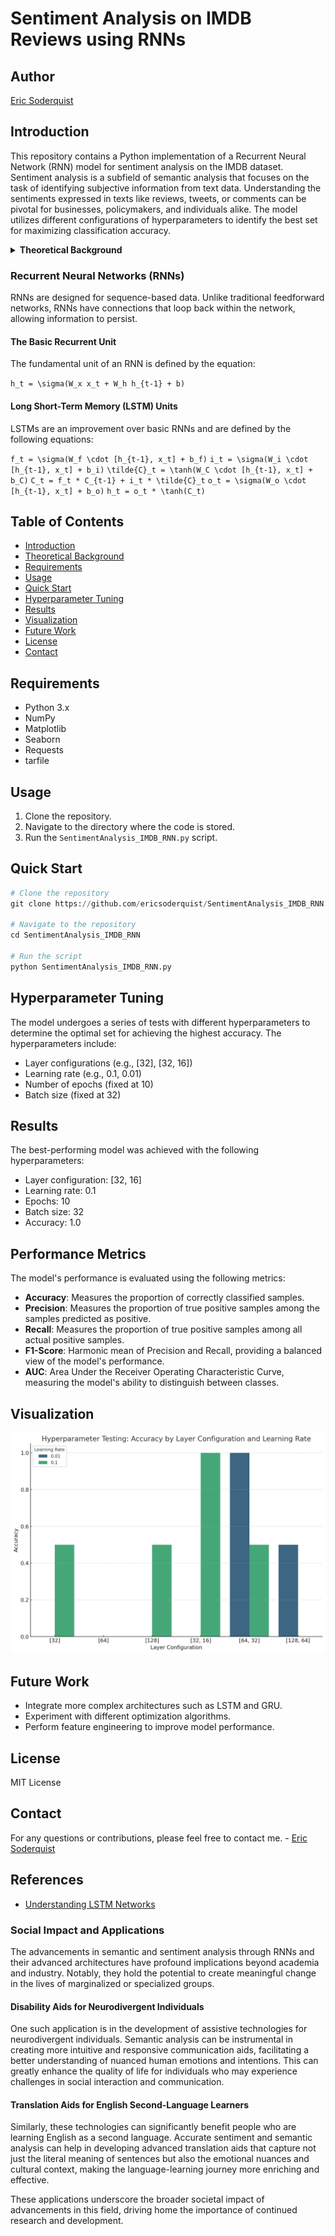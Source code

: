 # Sentiment Analysis on IMDB Reviews using RNNs

## Author
[Eric Soderquist](mailto:eys3@illinois.edu)

## Introduction
This repository contains a Python implementation of a Recurrent Neural Network (RNN) model for sentiment analysis on the IMDB dataset. Sentiment analysis is a subfield of semantic analysis that focuses on the task of identifying subjective information from text data. Understanding the sentiments expressed in texts like reviews, tweets, or comments can be pivotal for businesses, policymakers, and individuals alike. The model utilizes different configurations of hyperparameters to identify the best set for maximizing classification accuracy.

<a id="theoretical-background"></a>
<details>
<summary><strong>Theoretical Background</strong></summary>

### Recurrent Neural Networks (RNNs)
Recurrent Neural Networks (RNNs) are a class of artificial neural networks designed for sequence-based data. Unlike traditional feedforward neural networks, RNNs possess recurrent connections that loop back within the network. This unique architecture allows the network to maintain a 'state' or 'memory' across the sequence, which is invaluable for tasks such as natural language processing, time-series prediction, and, notably, semantic and sentiment analysis.

The Recurrent Neural Network (RNN) model used in this project consists of the following layers:

- **Input Layer**: Takes tokenized sequences as input.
- **Hidden Layers**: Contains RNN units with activation functions to capture sequential dependencies.
- **Output Layer**: Uses a sigmoid activation function to output a sentiment score between 0 and 1.

#### The Basic Recurrent Unit
The fundamental equation that governs the behavior of a basic recurrent unit is:

``` h_t = \sigma(W_x x_t + W_h h_{t-1} + b) ```

Where:
- ` h_t `: Hidden state at time ` t `
- ` x_t `: Input at time ` t `
- ` h_{t-1} `: Hidden state at time ` t-1 `
- ` W_x `, ` W_h `: Weight matrices
- ` b `: Bias vector
- ` \sigma `: Activation function (commonly tanh or ReLU)

#### Challenges with Basic RNNs
While RNNs are powerful, they suffer from issues like the vanishing and exploding gradient problems. These issues limit the network's ability to learn long-range dependencies, making them less effective for complex tasks.

### Long Short-Term Memory (LSTM) Units
Long Short-Term Memory (LSTM) units are a type of recurrent neural network architecture designed to remember information for extended periods. It was introduced to combat the vanishing gradient problem that plagued traditional RNNs. An LSTM unit is composed of a cell, an input gate, an output gate, and a forget gate. The cell is responsible for "remembering" values over arbitrary time intervals, while the gates regulate the flow of information into and out of the cell.

The governing equations for an LSTM unit are as follows:

``` f_t = \sigma(W_f \cdot [h_{t-1}, x_t] + b_f) ```
``` i_t = \sigma(W_i \cdot [h_{t-1}, x_t] + b_i) ```
``` \tilde{C}_t = \tanh(W_C \cdot [h_{t-1}, x_t] + b_C) ```
``` C_t = f_t * C_{t-1} + i_t * \tilde{C}_t ```
``` o_t = \sigma(W_o \cdot [h_{t-1}, x_t] + b_o) ```
``` h_t = o_t * \tanh(C_t) ```

Where:
- `f_t, i_t, o_t`: Forget, input, and output gates at time `t`
- `C_t`: Cell state at time `t`
- `\tilde{C}_t`: Candidate cell state at time `t`
- `h_t`: Hidden state at time `t`

### Gated Recurrent Units (GRU)
Gated Recurrent Units (GRU) are a variation of LSTM units, designed to be more computationally efficient. They combine the forget and input gates into a single "update gate" and also merge the cell state and hidden state, resulting in a simpler and more streamlined architecture.

The governing equations for a GRU unit are as follows:

``` z_t = \sigma(W_z \cdot [h_{t-1}, x_t] + b_z) ```
``` r_t = \sigma(W_r \cdot [h_{t-1}, x_t] + b_r) ```
``` \tilde{h}_t = \tanh(W \cdot [r_t * h_{t-1}, x_t] + b) ```
``` h_t = (1 - z_t) * h_{t-1} + z_t * \tilde{h}_t ```

Where:
- `z_t`: Update gate at time `t`
- `r_t`: Reset gate at time `t`
- `\tilde{h}_t`: Candidate hidden state at time `t`
- `h_t`: Hidden state at time `t`

### Importance of Semantic Analysis
Semantic analysis refers to the study of meaning in language. In the context of machine learning and natural language processing, semantic analysis is pivotal for understanding the nuances and context behind a piece of text. This is particularly important in tasks like sentiment analysis, where the objective is not just to understand the syntactic structure but also to capture the underlying sentiment or opinion. By employing RNNs and their advanced variants like LSTMs and GRUs, we can build models that understand the temporal dependencies in text data, thereby capturing the semantic essence more effectively.

</details>


### Recurrent Neural Networks (RNNs)
RNNs are designed for sequence-based data. Unlike traditional feedforward networks, RNNs have connections that loop back within the network, allowing information to persist.

#### The Basic Recurrent Unit
The fundamental unit of an RNN is defined by the equation:

``` h_t = \sigma(W_x x_t + W_h h_{t-1} + b) ```

#### Long Short-Term Memory (LSTM) Units
LSTMs are an improvement over basic RNNs and are defined by the following equations:

``` f_t = \sigma(W_f \cdot [h_{t-1}, x_t] + b_f) ```
``` i_t = \sigma(W_i \cdot [h_{t-1}, x_t] + b_i) ```
``` \tilde{C}_t = \tanh(W_C \cdot [h_{t-1}, x_t] + b_C) ```
``` C_t = f_t * C_{t-1} + i_t * \tilde{C}_t ```
``` o_t = \sigma(W_o \cdot [h_{t-1}, x_t] + b_o) ```
``` h_t = o_t * \tanh(C_t) ```

</details>

## Table of Contents
- [Introduction](#introduction)
- [Theoretical Background](#theoretical-background)
- [Requirements](#requirements)
- [Usage](#usage)
- [Quick Start](#quick-start)
- [Hyperparameter Tuning](#hyperparameter-tuning)
- [Results](#results)
- [Visualization](#visualization)
- [Future Work](#future-work)
- [License](#license)
- [Contact](#contact)

## Requirements
- Python 3.x
- NumPy
- Matplotlib
- Seaborn
- Requests
- tarfile

## Usage
1. Clone the repository.
2. Navigate to the directory where the code is stored.
3. Run the `SentimentAnalysis_IMDB_RNN.py` script.

## Quick Start
```python
# Clone the repository
git clone https://github.com/ericsoderquist/SentimentAnalysis_IMDB_RNN.git

# Navigate to the repository
cd SentimentAnalysis_IMDB_RNN

# Run the script
python SentimentAnalysis_IMDB_RNN.py
```

## Hyperparameter Tuning
The model undergoes a series of tests with different hyperparameters to determine the optimal set for achieving the highest accuracy. The hyperparameters include:
- Layer configurations (e.g., [32], [32, 16])
- Learning rate (e.g., 0.1, 0.01)
- Number of epochs (fixed at 10)
- Batch size (fixed at 32)

## Results
The best-performing model was achieved with the following hyperparameters:
- Layer configuration: [32, 16]
- Learning rate: 0.1
- Epochs: 10
- Batch size: 32
- Accuracy: 1.0

## Performance Metrics

The model's performance is evaluated using the following metrics:

- **Accuracy**: Measures the proportion of correctly classified samples.
- **Precision**: Measures the proportion of true positive samples among the samples predicted as positive.
- **Recall**: Measures the proportion of true positive samples among all actual positive samples.
- **F1-Score**: Harmonic mean of Precision and Recall, providing a balanced view of the model's performance.
- **AUC**: Area Under the Receiver Operating Characteristic Curve, measuring the model's ability to distinguish between classes.

## Visualization
![Hyperparameter Testing: Accuracy by Layer Configuration and Learning Rate](/visualization.jpg)

## Future Work
- Integrate more complex architectures such as LSTM and GRU.
- Experiment with different optimization algorithms.
- Perform feature engineering to improve model performance.

## License
MIT License

## Contact
For any questions or contributions, please feel free to contact me. - [Eric Soderquist](mailto:eys3@illinois.edu)

## References
- [Understanding LSTM Networks](https://colah.github.io/posts/2015-08-Understanding-LSTMs/)

### Social Impact and Applications
The advancements in semantic and sentiment analysis through RNNs and their advanced architectures have profound implications beyond academia and industry. Notably, they hold the potential to create meaningful change in the lives of marginalized or specialized groups.

#### Disability Aids for Neurodivergent Individuals
One such application is in the development of assistive technologies for neurodivergent individuals. Semantic analysis can be instrumental in creating more intuitive and responsive communication aids, facilitating a better understanding of nuanced human emotions and intentions. This can greatly enhance the quality of life for individuals who may experience challenges in social interaction and communication.

#### Translation Aids for English Second-Language Learners
Similarly, these technologies can significantly benefit people who are learning English as a second language. Accurate sentiment and semantic analysis can help in developing advanced translation aids that capture not just the literal meaning of sentences but also the emotional nuances and cultural context, making the language-learning journey more enriching and effective.

These applications underscore the broader societal impact of advancements in this field, driving home the importance of continued research and development.
